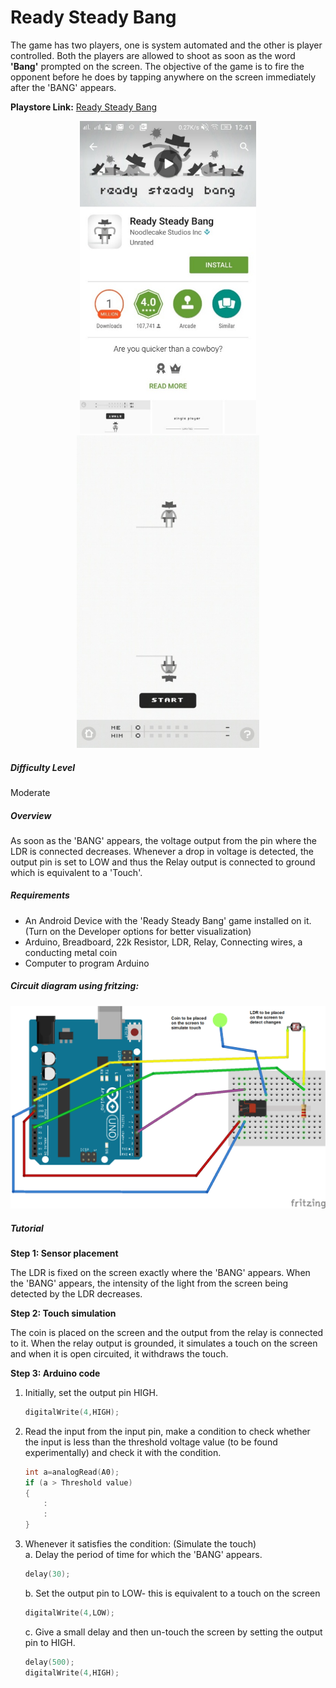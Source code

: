 # Ready Steady Bang

The game has two players, one is system automated and the other is player controlled. Both the players are allowed to shoot as soon as the word **'Bang'** prompted on the screen. The objective of the game is to fire the opponent before he does by tapping anywhere on the screen immediately after the 'BANG' appears.

**Playstore Link:**  [Ready Steady Bang](https://play.google.com/store/apps/details?id=com.noodlecake.rsb&hl=en)

<!-- Some Bootstrap segments are needed for front end because of markdown limitations-->
<div class="row" style="text-align:center;">
	<img src="/Images/BangPlaystore.png" alt="Play Store Image" height="500px"> 
	<img src="/Images/BangGameplay.png" alt="Game Play Image" height="500px">
</div>
<!-- End Bootstrap segment -->

##### Difficulty Level
Moderate

##### Overview

As soon as the 'BANG' appears, the voltage output from the pin where the LDR is connected decreases. Whenever a drop in voltage is detected, the output pin is set to LOW and thus the Relay output is connected to ground which is equivalent to a 'Touch'.
 



##### Requirements
* An Android Device with the 'Ready Steady Bang' game installed on it. (Turn on the  Developer options for better visualization)
* Arduino, Breadboard, 22k Resistor, LDR, Relay, Connecting wires, a conducting metal coin
* Computer to program Arduino
 
##### Circuit diagram using fritzing:
<img src='/Images/BangFritzing.png'>

##### Tutorial

**Step 1: Sensor placement**

The LDR is fixed on the screen exactly where the 'BANG' appears. When the 'BANG' appears, the intensity of the light from the screen being detected by the LDR decreases.

**Step 2: Touch simulation**

The coin is placed on the screen and the output from the relay is connected to it. When the relay output is grounded, it simulates a touch on the screen and when it is open circuited, it withdraws the touch.

**Step 3: Arduino code**

1. Initially, set the output pin HIGH.
	```C              
	digitalWrite(4,HIGH);
	```
2. Read the input from the input pin, make a condition to check whether the input is less than the threshold voltage value (to be found experimentally) and check it with the condition.
	```C
	int a=analogRead(A0);
    if (a > Threshold value)
    {
    	:
    	:
    }
    ```

3. Whenever it satisfies the condition: (Simulate the touch)<br>
	a. Delay the period of time for which the 'BANG' appears.
	```C
	delay(30);
	```
	b. Set the output pin to LOW- this is equivalent to a touch on the screen
	```C
	digitalWrite(4,LOW);
	```
	c. Give a small delay and then un-touch the screen by setting the output pin to HIGH.
	```C
	delay(500);
	digitalWrite(4,HIGH);
	```